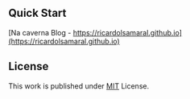 

## Quick Start

[Na caverna Blog - https://ricardolsamaral.github.io](https://ricardolsamaral.github.io) 

## License

This work is published under [MIT](https://github.com/cotes2020/jekyll-theme-chirpy/blob/master/LICENSE) License.
